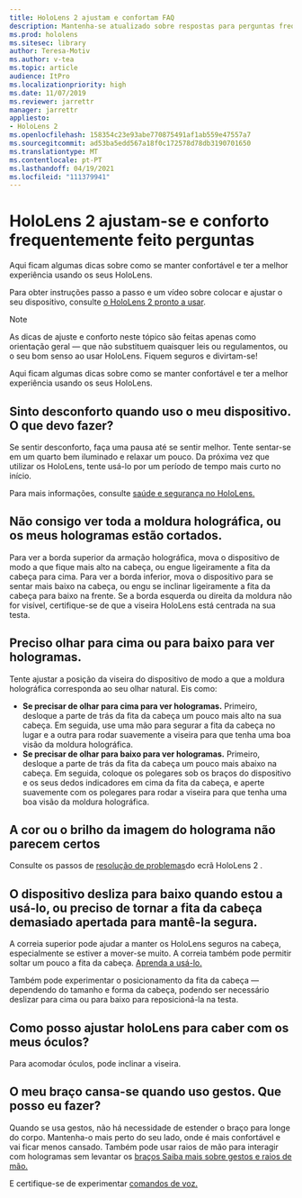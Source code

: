```yaml
---
title: HoloLens 2 ajustam e confortam FAQ
description: Mantenha-se atualizado sobre respostas para perguntas frequentes sobre como se encaixar nos seus HoloLens 2 e manter-se confortável em experiências de realidade mista.
ms.prod: hololens
ms.sitesec: library
author: Teresa-Motiv
ms.author: v-tea
ms.topic: article
audience: ItPro
ms.localizationpriority: high
ms.date: 11/07/2019
ms.reviewer: jarrettr
manager: jarrettr
appliesto:
- HoloLens 2
ms.openlocfilehash: 158354c23e93abe770875491af1ab559e47557a7
ms.sourcegitcommit: ad53ba5edd567a18f0c172578d78db3190701650
ms.translationtype: MT
ms.contentlocale: pt-PT
ms.lasthandoff: 04/19/2021
ms.locfileid: "111379941"
---
```

# <a name="hololens-2-fit-and-comfort-frequently-asked-questions"></a>HoloLens 2 ajustam-se e conforto frequentemente feito perguntas

Aqui ficam algumas dicas sobre como se manter confortável e ter a melhor experiência usando os seus HoloLens.

Para obter instruções passo a passo e um vídeo sobre colocar e ajustar o seu dispositivo, consulte [o HoloLens 2 pronto a usar](hololens2-setup.md).

> [!NOTE]
> As dicas de ajuste e conforto neste tópico são feitas apenas como orientação geral &mdash; que não substituem quaisquer leis ou regulamentos, ou o seu bom senso ao usar HoloLens. Fiquem seguros e divirtam-se!

Aqui ficam algumas dicas sobre como se manter confortável e ter a melhor experiência usando os seus HoloLens.

## <a name="im-experiencing-discomfort-when-i-use-my-device-what-should-i-do"></a>Sinto desconforto quando uso o meu dispositivo. O que devo fazer?

Se sentir desconforto, faça uma pausa até se sentir melhor. Tente sentar-se em um quarto bem iluminado e relaxar um pouco. Da próxima vez que utilizar os HoloLens, tente usá-lo por um período de tempo mais curto no início.

Para mais informações, consulte [saúde e segurança no HoloLens.](https://go.microsoft.com/fwlink/p/?LinkId=746661)

## <a name="i-cant-see-the-whole-holographic-frame-or-my-holograms-are-cut-off"></a>Não consigo ver toda a moldura holográfica, ou os meus hologramas estão cortados.

Para ver a borda superior da armação holográfica, mova o dispositivo de modo a que fique mais alto na cabeça, ou engue ligeiramente a fita da cabeça para cima. Para ver a borda inferior, mova o dispositivo para se sentar mais baixo na cabeça, ou engu se inclinar ligeiramente a fita da cabeça para baixo na frente. Se a borda esquerda ou direita da moldura não for visível, certifique-se de que a viseira HoloLens está centrada na sua testa.

## <a name="i-need-to-look-up-or-down-to-see-holograms"></a>Preciso olhar para cima ou para baixo para ver hologramas.

Tente ajustar a posição da viseira do dispositivo de modo a que a moldura holográfica corresponda ao seu olhar natural. Eis como:

- **Se precisar de olhar para cima para ver hologramas.** Primeiro, desloque a parte de trás da fita da cabeça um pouco mais alto na sua cabeça. Em seguida, use uma mão para segurar a fita da cabeça no lugar e a outra para rodar suavemente a viseira para que tenha uma boa visão da moldura holográfica.
- **Se precisar de olhar para baixo para ver hologramas.** Primeiro, desloque a parte de trás da fita da cabeça um pouco mais abaixo na cabeça. Em seguida, coloque os polegares sob os braços do dispositivo e os seus dedos indicadores em cima da fita da cabeça, e aperte suavemente com os polegares para rodar a viseira para que tenha uma boa visão da moldura holográfica.

## <a name="hologram-image-color-or-brightness-does-not-look-right"></a>A cor ou o brilho da imagem do holograma não parecem certos

Consulte os passos de [resolução de problemas](hololens2-display.md)do ecrã HoloLens 2 .

## <a name="the-device-slides-down-when-im-using-it-or-i-need-to-make-the-headband-too-tight-to-keep-it-secure"></a>O dispositivo desliza para baixo quando estou a usá-lo, ou preciso de tornar a fita da cabeça demasiado apertada para mantê-la segura.

A correia superior pode ajudar a manter os HoloLens seguros na cabeça, especialmente se estiver a mover-se muito. A correia também pode permitir soltar um pouco a fita da cabeça. [Aprenda a usá-lo.](hololens2-setup.md#adjust-fit)

Também pode experimentar o posicionamento da fita da cabeça &mdash; dependendo do tamanho e forma da cabeça, podendo ser necessário deslizar para cima ou para baixo para reposicioná-la na testa.

## <a name="how-can-i-adjust-hololens-to-fit-with-my-glasses"></a>Como posso ajustar holoLens para caber com os meus óculos?

Para acomodar óculos, pode inclinar a viseira.

## <a name="my-arm-gets-tired-when-i-use-gestures-what-can-i-do"></a>O meu braço cansa-se quando uso gestos. Que posso eu fazer?

Quando se usa gestos, não há necessidade de estender o braço para longe do corpo. Mantenha-o mais perto do seu lado, onde é mais confortável e vai ficar menos cansado. Também pode usar raios de mão para interagir com hologramas sem levantar os [braços Saiba mais sobre gestos e raios de mão.](hololens2-basic-usage.md#the-hand-tracking-frame)

E certifique-se de experimentar [comandos de voz.](hololens-cortana.md)
